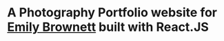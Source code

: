# A Photography Portfolio website for [Emily Brownett](https://emilybrownett.vercel.app) built with React.JS
